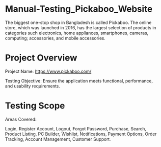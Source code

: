 # Manual-Testing_Pickaboo_Website
The biggest one-stop shop in Bangladesh is called Pickaboo. The online store, which was launched in 2016, has the largest selection of products in categories such electronics, home appliances, smartphones, cameras, computing; accessories, and mobile accessories.

# Project Overview
Project Name: https://www.pickaboo.com/

Testing Objective: Ensure the application meets functional, performance, and usability requirements.

# Testing Scope

Areas Covered:

Login, 
Register Account, 
Logout,
Forgot Password,
Purchase,
Search,
Product Listing,
PC Builder,
Wishlist,
Notifications,
Payment Options,
Order Tracking,
Account Management,
Customer Support.
